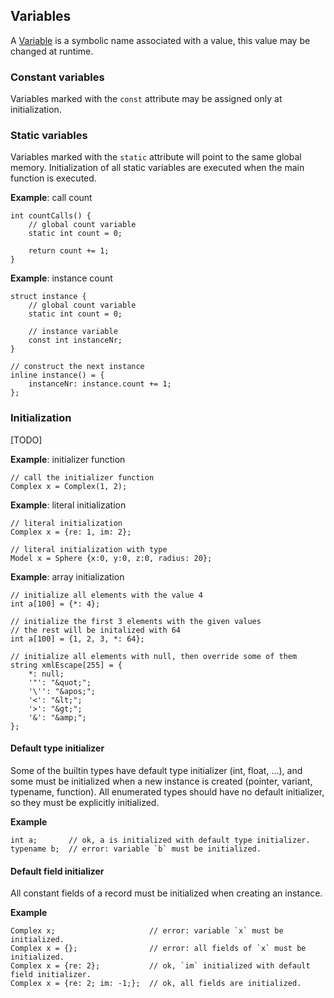 ## Variables

A [Variable](https://en.wikipedia.org/wiki/Variable_(computer_science)) is
a symbolic name associated with a value, this value may be changed at runtime.

### Constant variables

Variables marked with the `const` attribute may be assigned only at initialization.

### Static variables

Variables marked with the `static` attribute will point to the same global memory.
Initialization of all static variables are executed when the main function is executed.

**Example**: call count

```cmpl
int countCalls() {
	// global count variable
	static int count = 0;

	return count += 1;
}
```

**Example**: instance count

```
struct instance {
	// global count variable
	static int count = 0;

	// instance variable
	const int instanceNr;
}

// construct the next instance
inline instance() = {
	instanceNr: instance.count += 1;
};
```

### Initialization

[TODO]

**Example**: initializer function

```
// call the initializer function
Complex x = Complex(1, 2);

```

**Example**: literal initialization

```
// literal initialization
Complex x = {re: 1, im: 2};

// literal initialization with type
Model x = Sphere {x:0, y:0, z:0, radius: 20};
```

**Example**: array initialization

```
// initialize all elements with the value 4
int a[100] = {*: 4};

// initialize the first 3 elements with the given values
// the rest will be initalized with 64
int a[100] = {1, 2, 3, *: 64};

// initialize all elements with null, then override some of them
string xmlEscape[255] = {
	*: null;
	'"': "&quot;";
	'\'': "&apos;";
	'<': "&lt;";
	'>': "&gt;";
	'&': "&amp;";
};
```

#### Default type initializer

Some of the builtin types have default type initializer (int, float, ...),
and some must be initialized when a new instance is created (pointer, variant, typename, function).
All enumerated types should have no default initializer, so they must be explicitly initialized.

**Example**

```
int a;       // ok, a is initialized with default type initializer.
typename b;  // error: variable `b` must be initialized.
```

#### Default field initializer

All constant fields of a record must be initialized when creating an instance.

**Example**
```
Complex x;                     // error: variable `x` must be initialized.
Complex x = {};                // error: all fields of `x` must be initialized.
Complex x = {re: 2};           // ok, `im` initialized with default field initializer.
Complex x = {re: 2; im: -1;};  // ok, all fields are initialized.
```

